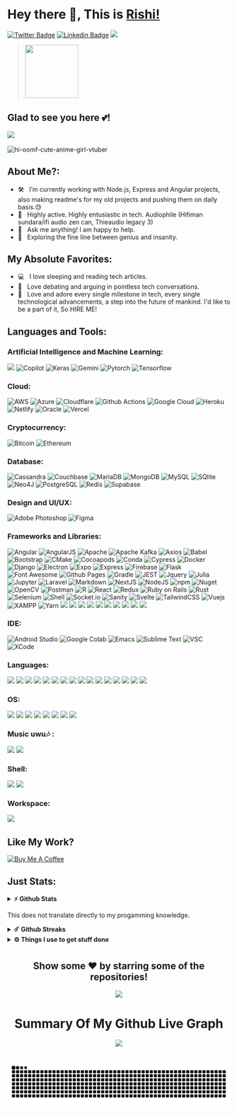 # Hey there 👋, This is [Rishi!](https://github.com/Rishi-Sudhakar/)

[![Twitter Badge](https://img.shields.io/badge/-Twitter-00acee?style=flat-square&logo=Twitter&logoColor=white)](https://x.com/RishiSudhakar_)
[![Linkedin Badge](https://img.shields.io/badge/-LinkedIn-0e76a8?style=flat-square&logo=Linkedin&logoColor=white)](https://linkedin.com/in/rishi-sudhakar)
<img height="20" src="https://img.shields.io/badge/xda%20developers-2DAAE9?style=for-the-badge&logo=xda-developers&logoColor=white">
<blockquote class="badgr-badge" style="font-family: Helvetica, Roboto, &quot;Segoe UI&quot;, Calibri, sans-serif;"><a href="https://api.badgr.io/public/assertions/X6fEkSlESZKQBhms3TosxA?identity__email=rishisudhakar123%40gmail.com"><img width="120px" height="120px" src="https://api.badgr.io/public/assertions/X6fEkSlESZKQBhms3TosxA/image"></a></blockquote> 

## Glad to see you here 💕! &nbsp; 

![](https://komarev.com/ghpvc/?username=Rishi-Sudhakar&color=green)

![hi-oomf-cute-anime-girl-vtuber](https://github.com/Rishi-Sudhakar/Rishi-Sudhakar/assets/79398572/c1454943-5aed-4759-9c1f-ded80528fd25)

## About Me?:

- 🛠 &nbsp; I’m currently working with Node.js, Express and Angular projects, also making readme's for my old projects and pushing them on daily basis.😓
- 🚀 &nbsp; Highly active. Highly entusiastic in tech. Audiophile (Hifiman sundara/ifi audio zen can, Thieaudio legacy 3)
- 💬 &nbsp; Ask me anything! I am happy to help.
- 👾 &nbsp; Exploring the fine line between genius and insanity.

## My Absolute Favorites:

- 💻 &nbsp; I love sleeping and reading tech articles.
- 📰 &nbsp; Love debating and arguing in pointless tech conversations.
- 🍕 &nbsp; Love and adore every single milestone in tech, every single technological advancements, a step into the future of mankind. I'd like to be a part of it, So HIRE ME!

## Languages and Tools:

 ### Artificial Intelligence and Machine Learning:

<img src="https://img.shields.io/badge/ChatGPT-74aa9c?style=for-the-badge&logo=openai&logoColor=white"> <img src="https://img.shields.io/badge/github%20copilot-000000?style=for-the-badge&logo=githubcopilot&logoColor=white" alt="Copilot">
<img src="https://img.shields.io/badge/Keras-FF0000?style=for-the-badge&logo=keras&logoColor=white" alt="Keras">
<img src="https://img.shields.io/badge/Gemini-8E75B2?style=for-the-badge&logo=googlebard&logoColor=fff" alt="Gemini">
<img src="https://img.shields.io/badge/PyTorch-EE4C2C?style=for-the-badge&logo=pytorch&logoColor=white" alt="Pytorch">
<img src="https://img.shields.io/badge/TensorFlow-FF6F00?style=for-the-badge&logo=tensorflow&logoColor=white" alt="Tensorflow">

 ### Cloud:
 
<img src="https://img.shields.io/badge/Amazon_AWS-FF9900?style=for-the-badge&logo=amazonaws&logoColor=white" alt="AWS"> <img src="https://img.shields.io/badge/Azure_DevOps-0078D7?style=for-the-badge&logo=azure-devops&logoColor=white" alt="Azure">
<img src="https://img.shields.io/badge/Cloudflare-F38020?style=for-the-badge&logo=Cloudflare&logoColor=white" alt="Cloudflare">
<img src="https://img.shields.io/badge/GitHub_Actions-2088FF?style=for-the-badge&logo=github-actions&logoColor=white" alt="Github Actions">
<img src="https://img.shields.io/badge/Google_Cloud-4285F4?style=for-the-badge&logo=google-cloud&logoColor=white" alt="Google Cloud">
<img src="https://img.shields.io/badge/Heroku-430098?style=for-the-badge&logo=heroku&logoColor=white" alt="Heroku">
<img src="https://img.shields.io/badge/Netlify-00C7B7?style=for-the-badge&logo=netlify&logoColor=white" alt="Netlify">
<img src="https://img.shields.io/badge/Oracle-F80000?style=for-the-badge&logo=oracle&logoColor=black" alt="Oracle">
<img src="https://img.shields.io/badge/Vercel-000000?style=for-the-badge&logo=vercel&logoColor=white" alt="Vercel">

 ### Cryptocurrency:
 
<img src="https://img.shields.io/badge/Bitcoin-000000?style=for-the-badge&logo=bitcoin&logoColor=white" alt="Bitcoin"> <img src="https://img.shields.io/badge/Ethereum-3C3C3D?style=for-the-badge&logo=Ethereum&logoColor=white" alt="Ethereum">

 ### Database:
 
<img src="https://img.shields.io/badge/Cassandra-1287B1?style=for-the-badge&logo=apache%20cassandra&logoColor=white" alt="Cassandra"> <img src="https://img.shields.io/badge/Couchbase-EA2328?style=for-the-badge&logo=couchbase&logoColor=white" alt="Couchbase">
<img height="27" src="https://img.shields.io/badge/MariaDB-003545?style=for-the-badge&logo=mariadb&logoColor=white" alt="MariaDB">
<img height="27" src="https://img.shields.io/badge/MongoDB-4EA94B?style=for-the-badge&logo=mongodb&logoColor=white" alt="MongoDB">
<img height="27" src="https://img.shields.io/badge/MySQL-005C84?style=for-the-badge&logo=mysql&logoColor=white" alt="MySQL">
<img height="27" src="https://img.shields.io/badge/Sqlite-003B57?style=for-the-badge&logo=sqlite&logoColor=white" alt="SQlite">
<img height="27" src="https://img.shields.io/badge/Neo4j-018bff?style=for-the-badge&logo=neo4j&logoColor=white" alt="Neo4J">
<img height="27" src="https://img.shields.io/badge/PostgreSQL-316192?style=for-the-badge&logo=postgresql&logoColor=white" alt="PostgreSQL">
<img height="27" src="https://img.shields.io/badge/redis-%23DD0031.svg?&style=for-the-badge&logo=redis&logoColor=white" alt="Redis">
<img height="27" src="https://img.shields.io/badge/Supabase-181818?style=for-the-badge&logo=supabase&logoColor=white" alt="Supabase">

 ### Design and UI/UX:
 
<img src="https://img.shields.io/badge/Adobe%20Photoshop-31A8FF?style=for-the-badge&logo=Adobe%20Photoshop&logoColor=black" alt="Adobe Photoshop"> <img src="https://img.shields.io/badge/Figma-F24E1E?style=for-the-badge&logo=figma&logoColor=white" alt="Figma">

 ### Frameworks and Libraries:
 
<img height="27" src="https://img.shields.io/badge/Angular-DD0031?style=for-the-badge&logo=angular&logoColor=white" alt="Angular"> <img height="27" src="https://img.shields.io/badge/AngularJS-E23237?style=for-the-badge&logo=angularjs&logoColor=white" alt="AngularJS">
<img height="27" src="https://img.shields.io/badge/Apache-D22128?style=for-the-badge&logo=Apache&logoColor=white" alt="Apache">
<img height="27" src="https://img.shields.io/badge/Apache_Kafka-231F20?style=for-the-badge&logo=apache-kafka&logoColor=white" alt="Apache Kafka">
<img height="27" src="https://img.shields.io/badge/axios-671ddf?&style=for-the-badge&logo=axios&logoColor=white" alt="Axios">
<img height="27" src="https://img.shields.io/badge/Babel-F9DC3E?style=for-the-badge&logo=babel&logoColor=white" alt="Babel">
<img height="27" src="https://img.shields.io/badge/Bootstrap-563D7C?style=for-the-badge&logo=bootstrap&logoColor=white" alt="Bootstrap">
<img height="27" src="https://img.shields.io/badge/CMake-064F8C?style=for-the-badge&logo=cmake&logoColor=white" alt="CMake">
<img height="27" src="https://img.shields.io/badge/cocoapods-FA2A02?style=for-the-badge&logo=cocoapods&logoColor=white" alt="Cocoapods">
<img height="27" src="https://img.shields.io/badge/conda-342B029.svg?&style=for-the-badge&logo=anaconda&logoColor=white" alt="Conda">
<img height="27" src="https://img.shields.io/badge/Cypress-17202C?style=for-the-badge&logo=cypress&logoColor=white" alt="Cypress">
<img height="27" src="https://img.shields.io/badge/Docker-2CA5E0?style=for-the-badge&logo=docker&logoColor=white" alt="Docker">
<img height="27" src="https://img.shields.io/badge/Django-092E20?style=for-the-badge&logo=django&logoColor=green" alt="Django">
<img height="27" src="https://img.shields.io/badge/Electron-2B2E3A?style=for-the-badge&logo=electron&logoColor=9FEAF9" alt="Electron">
<img height="27" src="https://img.shields.io/badge/Expo-1B1F23?style=for-the-badge&logo=expo&logoColor=white" alt="Expo">
<img height="27" src="https://img.shields.io/badge/Express%20js-000000?style=for-the-badge&logo=express&logoColor=white" alt="Express">
<img height="27" src="https://img.shields.io/badge/firebase-ffca28?style=for-the-badge&logo=firebase&logoColor=black" alt="Firebase">
<img height="27" src="https://img.shields.io/badge/Flask-000000?style=for-the-badge&logo=flask&logoColor=white" alt="Flask">
<img height="27" src="https://img.shields.io/badge/Font_Awesome-339AF0?style=for-the-badge&logo=fontawesome&logoColor=white" alt="Font Awesome">
<img height="27" src="https://img.shields.io/badge/GitHub%20Pages-222222?style=for-the-badge&logo=GitHub%20Pages&logoColor=white" alt="Github Pages">
<img height="27" src="https://img.shields.io/badge/gradle-02303A?style=for-the-badge&logo=gradle&logoColor=white" alt="Gradle">
<img height="27" src="https://img.shields.io/badge/Jest-C21325?style=for-the-badge&logo=jest&logoColor=white" alt="JEST">
<img height="27" src="https://img.shields.io/badge/jQuery-0769AD?style=for-the-badge&logo=jquery&logoColor=white" alt="Jquery">
<img height="27" src="https://img.shields.io/badge/Julia-9558B2?style=for-the-badge&logo=julia&logoColor=white" alt="Julia">
<img height="27" src="https://img.shields.io/badge/Jupyter-F37626.svg?&style=for-the-badge&logo=Jupyter&logoColor=white" alt="Jupyter">
<img height="27" src="https://img.shields.io/badge/Laravel-FF2D20?style=for-the-badge&logo=laravel&logoColor=white" alt="Laravel">
<img height="27" src="https://img.shields.io/badge/Markdown-000000?style=for-the-badge&logo=markdown&logoColor=white" alt="Markdown">
<img height="27" src="https://img.shields.io/badge/next%20js-000000?style=for-the-badge&logo=nextdotjs&logoColor=white" alt="NextJS">
<img height="27" src="https://img.shields.io/badge/Node%20js-339933?style=for-the-badge&logo=nodedotjs&logoColor=white" alt="NodeJS">
<img height="27" src="https://img.shields.io/badge/npm-CB3837?style=for-the-badge&logo=npm&logoColor=white" alt="npm">
<img height="27" src="https://img.shields.io/badge/NuGet-004880?style=for-the-badge&logo=nuget&logoColor=white" alt="Nuget">
<img height="27" src="https://img.shields.io/badge/OpenCV-27338e?style=for-the-badge&logo=OpenCV&logoColor=white" alt="OpenCV">
<img height="27" src="https://img.shields.io/badge/Postman-FF6C37?style=for-the-badge&logo=Postman&logoColor=white" alt="Postman">
<img height="27" src="https://img.shields.io/badge/R-276DC3?style=for-the-badge&logo=r&logoColor=white" alt="R">
<img height="27" src="https://img.shields.io/badge/React-20232A?style=for-the-badge&logo=react&logoColor=61DAFB" alt="React">
<img height="27" src="https://img.shields.io/badge/Redux-593D88?style=for-the-badge&logo=redux&logoColor=white" alt="Redux">
<img height="27" src="https://img.shields.io/badge/Ruby_on_Rails-CC0000?style=for-the-badge&logo=ruby-on-rails&logoColor=white" alt="Ruby on Rails">
<img height="27" src="https://img.shields.io/badge/Rust-000000?style=for-the-badge&logo=rust&logoColor=white" alt="Rust">
<img height="27" src="https://img.shields.io/badge/Selenium-43B02A?style=for-the-badge&logo=Selenium&logoColor=white" alt="Selenium">
<img height="27" src="https://img.shields.io/badge/Shell_Script-121011?style=for-the-badge&logo=gnu-bash&logoColor=white" alt="Shell">
<img height="27" src="https://img.shields.io/badge/Socket.io-010101?&style=for-the-badge&logo=Socket.io&logoColor=white" alt="Socket.io">
<img height="27" src="https://img.shields.io/badge/sanity-F03E2F?style=for-the-badge&logo=sanity&logoColor=white" alt="Sanity">
<img height="27" src="https://img.shields.io/badge/Svelte-4A4A55?style=for-the-badge&logo=svelte&logoColor=FF3E00" alt="Svelte">
<img height="27" src="https://img.shields.io/badge/Tailwind_CSS-38B2AC?style=for-the-badge&logo=tailwind-css&logoColor=white" alt="TailwindCSS">
<img height="27" src="https://img.shields.io/badge/Vue%20js-35495E?style=for-the-badge&logo=vuedotjs&logoColor=4FC08D" alt="Vuejs">
<img height="27" src="https://img.shields.io/badge/Xampp-F37623?style=for-the-badge&logo=xampp&logoColor=white" alt="XAMPP">
<img height="27" src="https://img.shields.io/badge/Yarn-2C8EBB?style=for-the-badge&logo=yarn&logoColor=white" alt="Yarn">
<img src="https://img.shields.io/badge/Keras-D00000?style=for-the-badge&logo=Keras&logoColor=white">
<img src="https://img.shields.io/badge/Numpy-777BB4?style=for-the-badge&logo=numpy&logoColor=white">
<img src="https://img.shields.io/badge/Pandas-2C2D72?style=for-the-badge&logo=pandas&logoColor=white">
<img src="https://img.shields.io/badge/Plotly-239120?style=for-the-badge&logo=plotly&logoColor=white">
<img src="https://img.shields.io/badge/Streamlit-FF4B4B?style=for-the-badge&logo=Streamlit&logoColor=white">
<img src="https://img.shields.io/badge/React_Native-20232A?style=for-the-badge&logo=react&logoColor=61DAFB">
<img src="https://img.shields.io/badge/Flutter-02569B?style=for-the-badge&logo=flutter&logoColor=white">
<img src="https://img.shields.io/badge/Github%20Actions-282a2e?style=for-the-badge&logo=githubactions&logoColor=367cfe">
<img src="https://img.shields.io/badge/eslint-3A33D1?style=for-the-badge&logo=eslint&logoColor=white">
<img src="https://img.shields.io/badge/prettier-1A2C34?style=for-the-badge&logo=prettier&logoColor=F7BA3E">

 ### IDE:
 
<img height="27" src="https://img.shields.io/badge/Android_Studio-3DDC84?style=for-the-badge&logo=android-studio&logoColor=white" alt="Android Studio"> <img height="27" src="https://img.shields.io/badge/Colab-F9AB00?style=for-the-badge&logo=googlecolab&color=525252" alt="Google Colab">
<img height="27" src="https://img.shields.io/badge/Emacs-%237F5AB6.svg?&style=for-the-badge&logo=gnu-emacs&logoColor=white" alt="Emacs">
<img height="27" src="https://img.shields.io/badge/sublime_text-%23575757.svg?&style=for-the-badge&logo=sublime-text&logoColor=important" alt="Sublime Text">
<img height="27" src="https://img.shields.io/badge/Visual_Studio_Code-0078D4?style=for-the-badge&logo=visual%20studio%20code&logoColor=white" alt="VSC">
<img height="27" src="https://img.shields.io/badge/Xcode-007ACC?style=for-the-badge&logo=Xcode&logoColor=white" alt="XCode">

### Languages:

<img src="https://img.shields.io/badge/C-00599C?style=for-the-badge&logo=c&logoColor=white"> <img src="https://img.shields.io/badge/CoffeeScript-2F2625?style=for-the-badge&logo=CoffeeScript&logoColor=white">
<img src="https://img.shields.io/badge/CSS3-1572B6?style=for-the-badge&logo=css3&logoColor=white">
<img src="https://img.shields.io/badge/Dart-0175C2?style=for-the-badge&logo=dart&logoColor=white">
<img src="https://img.shields.io/badge/Go-00ADD8?style=for-the-badge&logo=go&logoColor=white">
<img src="https://img.shields.io/badge/HTML5-E34F26?style=for-the-badge&logo=html5&logoColor=white">
<img src="https://img.shields.io/badge/JavaScript-323330?style=for-the-badge&logo=javascript&logoColor=F7DF1E">
<img src="https://img.shields.io/badge/json-5E5C5C?style=for-the-badge&logo=json&logoColor=white">
<img src="https://img.shields.io/badge/PHP-777BB4?style=for-the-badge&logo=php&logoColor=white">
<img src="https://img.shields.io/badge/Perl-39457E?style=for-the-badge&logo=perl&logoColor=white">
<img src="https://img.shields.io/badge/Python-FFD43B?style=for-the-badge&logo=python&logoColor=blue">
<img src="https://img.shields.io/badge/R-276DC3?style=for-the-badge&logo=r&logoColor=white">
<img src="https://img.shields.io/badge/Ruby-CC342D?style=for-the-badge&logo=ruby&logoColor=white">
<img src="https://img.shields.io/badge/Rust-black?style=for-the-badge&logo=rust&logoColor=#E57324">
<img src="https://img.shields.io/badge/Swift-FA7343?style=for-the-badge&logo=swift&logoColor=white">
<img src="https://img.shields.io/badge/TypeScript-007ACC?style=for-the-badge&logo=typescript&logoColor=white">

### OS:

<img src="https://img.shields.io/badge/Android-3DDC84?style=for-the-badge&logo=android&logoColor=white"> <img src="https://img.shields.io/badge/Fedora-51A2DA?style=for-the-badge&logo=fedora&logoColor=white">
<img src="https://img.shields.io/badge/iOS-000000?style=for-the-badge&logo=ios&logoColor=white">
<img src="https://img.shields.io/badge/mac%20os-000000?style=for-the-badge&logo=apple&logoColor=white">
<img src="https://img.shields.io/badge/Red%20Hat-EE0000?style=for-the-badge&logo=redhat&logoColor=white">
<img src="https://img.shields.io/badge/Ubuntu-E95420?style=for-the-badge&logo=ubuntu&logoColor=white">
<img src="https://img.shields.io/badge/-Wear%20OS-4285F4?style=for-the-badge&logo=wear-os&logoColor=white">
<img src="https://img.shields.io/badge/Windows-0078D6?style=for-the-badge&logo=windows&logoColor=white">

### Music uwu🎶 :

<img src="https://img.shields.io/badge/apple%20music-F34E68?style=for-the-badge&logo=apple%20music&logoColor=white"> <img src="https://img.shields.io/badge/Tidal-000000?style=for-the-badge&logo=Tidal&logoColor=white">

### Shell:

<img src="https://img.shields.io/badge/GIT-E44C30?style=for-the-badge&logo=git&logoColor=white"> <img src="https://img.shields.io/badge/homebrew-FBB040?style=for-the-badge&logo=homebrew&logoColor=white">

### Workspace:

<img src="https://img.shields.io/badge/apple%20silicon-333333?style=for-the-badge&logo=apple&logoColor=white">


## Like My Work?


<a href="https://www.buymeacoffee.com/RishiSudhakar" target="_blank"><img src="https://cdn.buymeacoffee.com/buttons/v2/default-yellow.png" alt="Buy Me A Coffee" height="60px" width="217px" ></a>

## Just Stats:

<details>
  <summary><b>⚡ Github Stats</b></summary>

  <br />
  <img height="180em" src="https://github-readme-stats.vercel.app/api?username=Rishi-Sudhakar&show_icons=true&hide_border=true&&count_private=true&include_all_commits=true" />
  <img height="180em" src="https://github-readme-stats.vercel.app/api/top-langs/?username=Rishi-Sudhakar&exclude_repo=KNN-Image-Classification&show_icons=true&hide_border=true&layout=compact&langs_count=8"/>
  <img src="https://api.githubtrends.io/user/svg/Rishi-Sudhakar/langs?time_range=one_year&loc_metric=changed&theme=dark">
</details>

This does not translate directly to my progamming knowledge.

<details>
  <summary><b>☄️ Github Streaks</b></summary>

  <br />
  <img height="180em" src="https://github-readme-streak-stats.herokuapp.com/?user=Rishi-Sudhakar&hide_border=true" />
</details>

<details>
  <br />
  <summary><b>⚙️ Things I use to get stuff done</b></summary>
  	<ul>
  	    <li><b>OS:</b> MacOS 15 Sequoia (Dev beta)</li>
	    <li><b>Laptop: </b> Macbook Pro M1</li>
  	    <li><b>Browser: </b> ARC, Safari and LibreWolf</li>
	    <li><b>Terminal: </b> ZSH</li>
	    <li><b>Code Editor:</b> TextEdit - Cuz why not, and obviously Sublime Text, VSC</li>
 	    <li><b>Other Tools:</b> Docker(Thank you god), Homebrew, npm, yarn etc</li>
	</ul>
</details>

#

<div align="center">

## Show some ❤️ by starring some of the repositories!
<div align="center">
  <img src="https://github.com/Rishi-Sudhakar/Rishi-Sudhakar/assets/79398572/dfcd4ca4-d975-4e9e-952c-c5cac93b86f7">
</div>

</div>

 <p align="center">
  <h1 align="center">Summary Of My Github Live Graph</h1>
</p>

<div align="center">
	
 ![](https://github-profile-summary-cards.vercel.app/api/cards/profile-details?username=Rishi-Sudhakar&theme=github_dark)

<br clear="both">

<img src="https://raw.githubusercontent.com/Rishi-Sudhakar/Rishi-Sudhakar/output/snake.svg" alt="Snake animation" />

#
</div>

